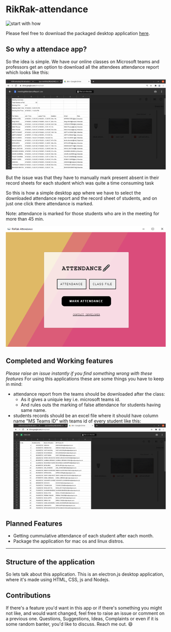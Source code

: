 # RikRak-attendance

![start with how](https://img.shields.io/badge/start%20with-why%3F-brightgreen.svg?style=flat)

Please feel free to download the packaged desktop application [here](https://drive.google.com/drive/folders/187j1OYoeUpJV5F7NVcqwqySMawy4-yLE?usp=sharing).

## So why a attendace app?
So the idea is simple. We have our online classes on Microsoft teams and professors get an option to download all the attendees attendance report which looks like this:

![Attendance Report Screenshot](./screenshots/AttendanceReport.png)


But the issue was that they have to manually mark present absent in their record sheets for each student which was quite a time consuming task

So this is how a simple desktop app where we have to select the downloaded attendance report and the record sheet of students, and on just one click there attendance is marked.

Note: attendance is marked for those students who are in the meeting for more than 45 min.

![RikRak Attendance](./screenshots/RikRakAttendance.png)

## Completed and Working features
*Please raise an issue instantly if you find something wrong with these features*
For using this applications these are some things you have to keep in mind:
- attendance report from the teams should be downloaded after the class:
	- As it gives a uniquie key i.e. microsoft teams id.
	- And rules outs the marking of false attendance for students having same name.
- students records should be an excel file where it should have column name "MS Teams ID" with teams id of every student like this:
![Record File Screenshot](./screenshots/StudentRecords.png)

## Planned Features
- Getting cummulative attendance of each student after each month.
- Package the application for mac os and linux distros.

<hr>

## Structure of the application
So lets talk about this application. This is an electron.js desktop application, where it's made using HTML, CSS, js and Nodejs.

## Contributions
If there's a feature you'd want in this app or if there's something you might not like, and would want changed, feel free to raise an issue or comment on a previous one. Questions, Suggestions, Ideas, Complaints or even if it is some random banter, you'd like to discuss. Reach me out. 😄
